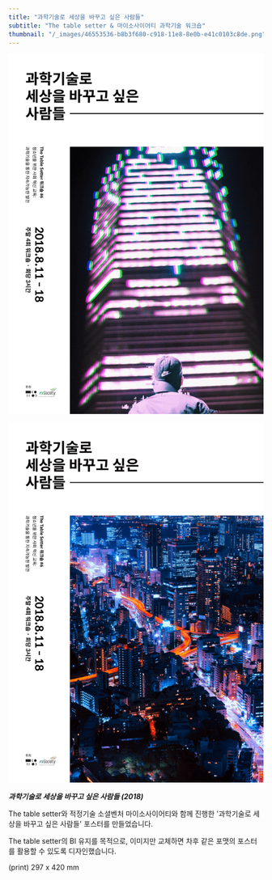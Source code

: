 ```yaml
---
title: "과학기술로 세상을 바꾸고 싶은 사람들"
subtitle: "The table setter & 마이소사이어티 과학기술 워크숍"
thumbnail: "/_images/46553536-b8b3f680-c918-11e8-8e0b-e41c0103c8de.png"
---
```


![](/_images/46553536-b8b3f680-c918-11e8-8e0b-e41c0103c8de.png)

![](/_images/46553537-b8b3f680-c918-11e8-92c4-1eb1479a4a15.png)

_**과학기술로 세상을 바꾸고 싶은 사람들 (2018)**_

The table setter와 적정기술 소셜벤처 마이소사이어티와 함께 진행한 '과학기술로 세상을 바꾸고 싶은 사람들' 포스터를 만들었습니다.

The table setter의 BI 유지를 목적으로, 이미지만 교체하면 차후 같은 포맷의 포스터를 활용할 수 있도록 디자인했습니다.

(print) 297 x 420 mm
